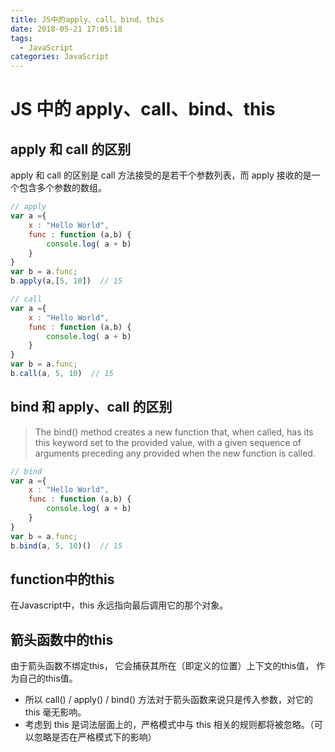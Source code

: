 ```yaml
---
title: JS中的apply、call、bind、this
date: 2018-05-21 17:05:18
tags:
  - JavaScript
categories: JavaScript
---
```

# JS 中的 apply、call、bind、this

## apply 和 call 的区别

apply 和 call 的区别是 call 方法接受的是若干个参数列表，而 apply 接收的是一个包含多个参数的数组。

<!-- more -->

```js
// apply
var a ={
    x : "Hello World",
    func : function (a,b) {
        console.log( a + b)
    }
}
var b = a.func;
b.apply(a,[5, 10])  // 15
```

```js
// call
var a ={
    x : "Hello World",
    func : function (a,b) {
        console.log( a + b)
    }
}
var b = a.func;
b.call(a, 5, 10)  // 15
```

## bind 和 apply、call 的区别

>The bind() method creates a new function that, when called, has its this keyword set to the provided value, with a given sequence of arguments preceding any provided when the new function is called.

```js
// bind
var a ={
    x : "Hello World",
    func : function (a,b) {
        console.log( a + b)
    }
}
var b = a.func;
b.bind(a, 5, 10)()  // 15
```

## function中的this

在Javascript中，this 永远指向最后调用它的那个对象。

## 箭头函数中的this

由于箭头函数不绑定this， 它会捕获其所在（即定义的位置）上下文的this值， 作为自己的this值。

* 所以 call() / apply() / bind() 方法对于箭头函数来说只是传入参数，对它的 this 毫无影响。
* 考虑到 this 是词法层面上的，严格模式中与 this 相关的规则都将被忽略。（可以忽略是否在严格模式下的影响）